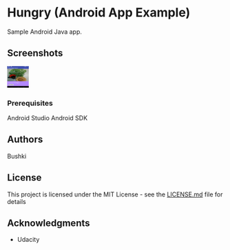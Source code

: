 # Hungry (Android App Example)

Sample Android Java app.

## Screenshots
<img src="https://github.com/bushki/hungry/blob/master/screenshots/Before.png?raw=false" style="width:50px;height:50px" />


### Prerequisites

Android Studio
Android SDK

## Authors

Bushki

## License

This project is licensed under the MIT License - see the [LICENSE.md](LICENSE.md) file for details

## Acknowledgments

* Udacity
